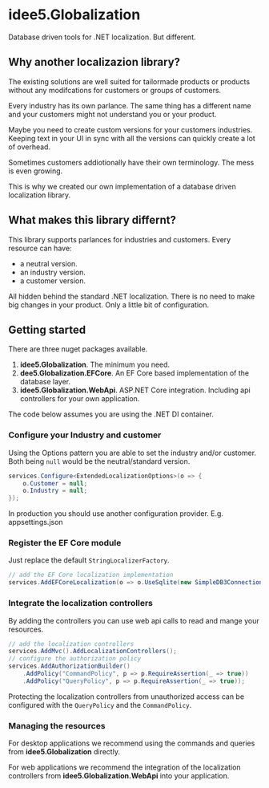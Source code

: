 #  idee5.Globalization
Database driven tools for .NET localization. But different.
## Why another localizazion library?
The existing solutions are well suited for tailormade products or products without any modifcations for customers or groups of customers.

Every industry has its own parlance. The same thing has a different name and your customers might not understand you or your product.

Maybe you need to create custom versions for your customers industries. Keeping text in your UI in sync with all the versions can quickly create a lot of overhead.

Sometimes customers addiotionally have their own terminology. The mess is even growing.

This is why we created our own implementation of a database driven localization library.
## What makes this library differnt?
This library supports parlances for industries and customers. Every resource can have:
- a neutral version.
- an industry version.
- a customer version. 

All hidden behind the standard .NET localization. There is no need to make big changes in your product. Only a little bit of configuration.

## Getting started
There are three nuget packages available.
1. **idee5.Globalization**. The minimum you need.
2. **dee5.Globalization.EFCore**. An EF Core based implementation of the database layer.
3. **idee5.Globalization.WebApi**. ASP.NET Core integration. Including api controllers for your own application.

The code below assumes you are using the .NET DI container.
### Configure your Industry and customer
Using the Options pattern you are able to set the industry and/or customer. Both being `null` would be the neutral/standard version.
```csharp
services.Configure<ExtendedLocalizationOptions>(o => {
    o.Customer = null;
    o.Industry = null;
});
```
In production you should use another configuration provider. E.g. appsettings.json
### Register the EF Core module
Just replace the default `StringLocalizerFactory`.
```csharp
// add the EF Core localization implementation
services.AddEFCoreLocalization(o => o.UseSqlite(new SimpleDB3ConnectionStringProvider().GetConnectionString("idee5.Resources.db3")));
```
### Integrate the localization controllers
By adding the controllers you can use web api calls to read and mange your resources.
```csharp
// add the localization controllers
services.AddMvc().AddLocalizationControllers();
// configure the authorization policy
services.AddAuthorizationBuilder()
    .AddPolicy("CommandPolicy", p => p.RequireAssertion(_ => true))
    .AddPolicy("QueryPolicy", p => p.RequireAssertion(_ => true));
```
Protecting the localization controllers from unauthorized access can be configured with the `QueryPolicy` and the `CommandPolicy`.
### Managing the resources
For desktop applications we recommend using the commands and queries from **idee5.Globalization** directly.

For web applications we recommend the integration of the localization controllers from **idee5.Globalization.WebApi** into your application.

